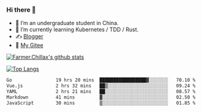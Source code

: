 ### Hi there 👋

- 🔭 I’m an undergraduate student in China.
- 🌱 I’m currently learning Kubernetes / TDD / Rust.
- ✍️ [Blogger](https://blog.farmer233.top)
- 🤔 [My Gitee](https://gitee.com/Farmer-chong)


[![Farmer.Chillax's github stats](https://github-readme-stats.vercel.app/api?username=FarmerChillax)](https://github.com/anuraghazra/github-readme-stats)

[![Top Langs](https://github-readme-stats.vercel.app/api/top-langs/?username=FarmerChillax&layout=compact&hide=html,css,javascript)](https://github.com/anuraghazra/github-readme-stats)


<a href="https://wakatime.com/@Farmer"> </a>
          <!--START_SECTION:waka-->

```txt
Go                19 hrs 20 mins  █████████████████▓░░░░░░░   70.10 %
Vue.js            2 hrs 32 mins   ██▒░░░░░░░░░░░░░░░░░░░░░░   09.24 %
YAML              2 hrs 21 mins   ██░░░░░░░░░░░░░░░░░░░░░░░   08.57 %
Markdown          41 mins         ▓░░░░░░░░░░░░░░░░░░░░░░░░   02.50 %
JavaScript        30 mins         ▒░░░░░░░░░░░░░░░░░░░░░░░░   01.85 %
```

<!--END_SECTION:waka-->



<!--
**Farmer-chong/Farmer-chong** is a ✨ _special_ ✨ repository because its `README.md` (this file) appears on your GitHub profile.

Here are some ideas to get you started:

- 🔭 I’m currently working on ...
- 🌱 I’m currently learning ...
- 👯 I’m looking to collaborate on ...
- 🤔 I’m looking for help with ...
- 💬 Ask me about ...
- 📫 How to reach me: ...
- 😄 Pronouns: ...
- ⚡ Fun fact: ...
-->
